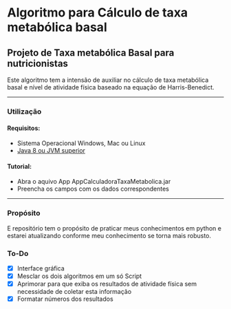# Algoritmo para Cálculo de taxa metabólica basal
## Projeto de Taxa metabólica Basal para nutricionistas

Este algoritmo tem a intensão de auxiliar no cálculo de taxa metabólica basal e nível de atividade física baseado na equação de Harris-Benedict.

---

### Utilização

#### Requisitos:
* Sistema Operacional Windows, Mac ou Linux
* [Java 8 ou JVM superior](https://www.java.com/pt-BR/download/manual.jsp)

#### Tutorial:
* Abra o aquivo App AppCalculadoraTaxaMetabolica.jar
* Preencha os campos com os dados correspondentes


---

### Propósito
E repositório tem o propósito de praticar meus conhecimentos em python e estarei atualizando conforme meu conhecimento se torna mais robusto.
### To-Do
- [x] Interface gráfica
- [x] Mesclar os dois algoritmos em um só Script
- [x] Aprimorar para que exiba os resultados de atividade física sem necessidade de coletar esta informação
- [x] Formatar números dos resultados
